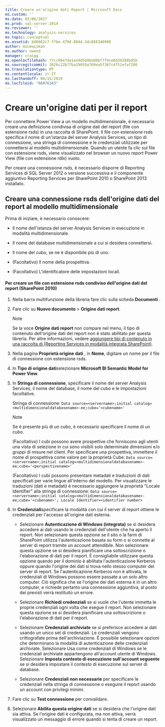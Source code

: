 ```yaml
---
title: Creare un'origine dati Report | Microsoft Docs
ms.custom: ''
ms.date: 03/06/2017
ms.prod: sql-server-2014
ms.reviewer: ''
ms.technology: analysis-services
ms.topic: conceptual
ms.assetid: bd6662c7-ffbe-479d-8944-3dc858340998
author: minewiskan
ms.author: owend
manager: craigg
ms.openlocfilehash: 77cc99e74a1ee9d5d4be08bf7f9ce8d39288bd5b
ms.sourcegitcommit: 3026c22b7fba19059a769ea5f367c4f51efaf286
ms.translationtype: MT
ms.contentlocale: it-IT
ms.lasthandoff: 06/15/2019
ms.locfileid: "66076343"
---
```

# <a name="create-a-report-data-source"></a>Creare un'origine dati per il report
  Per connettere Power View a un modello multidimensionale, è necessario creare una definizione condivisa di origine dati del report (file con estensione rsds) in una raccolta di SharePoint. Il file con estensione rsds specifica il nome di un'istanza del server Analysis Services, un tipo di connessione, una stringa di connessione e le credenziali utilizzate per connettersi al modello multidimensionale. Quando un utente fa clic sul file con estensione rsds, viene visualizzato nel browser un nuovo report Power View (file con estensione rdlx) vuoto.  
  
 Per creare una connessione rsds, è necessario disporre di Reporting Services di SQL Server 2012 o versione successiva e il componente aggiuntivo Reporting Services per SharePoint 2010 o SharePoint 2013 installato.  
  
## <a name="create-a-report-data-source-rsds-connection-to-a-multidimensional-model"></a>Creare una connessione rsds dell'origine dati del report al modello multidimensionale  
 Prima di iniziare, è necessario conoscere:  
  
-   Il nome dell'istanza del server Analysis Services in esecuzione in modalità multidimensionale.  
  
-   Il nome del database multidimensionale a cui si desidera connettersi.  
  
-   Il nome del cubo, se ne è disponibile più di uno.  
  
-   (Facoltativo) Il nome della prospettiva.  
  
-   (Facoltativo) L'identificatore delle impostazioni locali.  
  
#### <a name="to-create-a-shared-report-data-source-rsds-file-sharepoint-2010"></a>Per creare un file con estensione rsds condiviso dell'origine dati del report (SharePoint 2010)  
  
1.  Nella barra multifunzione della libreria fare clic sulla scheda **Documenti** .  
  
2.  Fare clic su **Nuovo documento** > **Origine dati report**.  
  
    > [!NOTE]  
    >  Se la voce **Origine dati report** non compare nel menu, il tipo di contenuto dell'origine dati del report non è stato abilitato per questa libreria. Per altre informazioni, vedere [aggiungere tipi di contenuto in una raccolta di &#40;Reporting Services in modalità integrata SharePoint&#41;](../../reporting-services/add-reporting-services-content-types-to-a-sharepoint-library.md).  
  
3.  Nella pagina **Proprietà origine dati** , in **Nome**, digitare un nome per il file di connessione con estensione rsds.  
  
4.  In **Tipo di origine dati**selezionare **Microsoft BI Semantic Model for Power View**.  
  
5.  In **Stringa di connessione**, specificare il nome del server Analysis Services, il nome del database, il nome del cubo e le impostazioni facoltative.  
  
     Stringa di connessione: `Data source=<servername>;initial catalog=<multidimensionaldatabasename>-ee;cube='<cubename>'`  
  
    > [!NOTE]  
    >  Se è presente più di un cubo, è necessario specificare il nome di un cubo.  
  
     (Facoltativo) I cubi possono avere prospettive che forniscono agli utenti una vista di selezione in cui sono visibili solo determinate dimensioni e/o gruppi di misure nel client. Per specificare una prospettiva, immettere il nome di prospettiva come valore per la proprietà Cube: `Data source=<servername>;initial catalog=<multidimensionaldatabasename>-ee;cube='<perspectivename>'`  
  
     (Facoltativo) I cubi possono presentare metadati e traduzioni di dati specificati per varie lingue all'interno del modello. Per visualizzare le traduzioni (dati e metadati) è necessario aggiungere la proprietà "Locale Identifier" alla stringa di connessione: `Data source=<servername>;initial catalog=<multidimensionaldatabasename>-ee;cube='<cubename>'; Locale Identifier=<identifier number>`  
  
6.  In **Credenziali**specificare la modalità con cui il server di report ottiene le credenziali per l'accesso all'origine dati esterna.  
  
    -   Selezionare **Autenticazione di Windows (integrata)** se si desidera accedere ai dati usando le credenziali dell'utente che ha aperto il report. Non selezionare questa opzione se il sito o la farm di SharePoint utilizza l'autenticazione basata su form o si connette al server di report tramite un account attendibile. Non selezionare questa opzione se si desidera pianificare una sottoscrizione o l'elaborazione di dati per il report. È consigliabile utilizzare questa opzione quando per il dominio è abilitata l'autenticazione Kerberos oppure quando l'origine dei dati si trova nello stesso computer del server di report. Se l'autenticazione Kerberos non è attivata, le credenziali di Windows possono essere passate a un solo altro computer. Ciò significa che se l'origine dei dati esterna è in un altro computer, e richiede pertanto una connessione aggiuntiva, al posto dei previsti verrà restituito un errore.  
  
    -   Selezionare **Richiedi credenziali** se si vuole che l'utente immetta le proprie credenziali ogni volta che esegue il report. Non selezionare questa opzione se si desidera pianificare una sottoscrizione o l'elaborazione di dati per il report.  
  
    -   Selezionare **Credenziali archiviate** se si preferisce accedere ai dati usando un unico set di credenziali. Le credenziali vengono crittografate prima dell'archiviazione. È possibile selezionare opzioni che determinano la modalità di autenticazione delle credenziali archiviate. Selezionare Usa come credenziali di Windows se le credenziali archiviate appartengono all'account utente di Windows. Selezionare **Imposta contesto di esecuzione sull'account seguente** se si desidera impostare il contesto di esecuzione sul server di database.  
  
    -   Selezionare **Credenziali non necessarie** per specificare le credenziali nella stringa di connessione o eseguire il report usando un account con privilegi minimi.  
  
7.  Fare clic su **Test connessione** per convalidare.  
  
8.  Selezionare **Abilita questa origine dati** se si desidera che l'origine dati sia attiva. Se l'origine dati è configurata, ma non attiva, verrà visualizzato un messaggio di errore quando si tenta di creare un report.  
  
  
